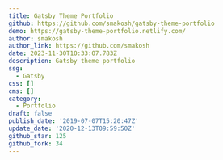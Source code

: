 ```yaml
---
title: Gatsby Theme Portfolio
github: https://github.com/smakosh/gatsby-theme-portfolio
demo: https://gatsby-theme-portfolio.netlify.com/
author: smakosh
author_link: https://github.com/smakosh
date: 2023-11-30T10:33:07.783Z
description: Gatsby theme portfolio
ssg:
  - Gatsby
css: []
cms: []
category:
  - Portfolio
draft: false
publish_date: '2019-07-07T15:20:47Z'
update_date: '2020-12-13T09:59:50Z'
github_star: 125
github_fork: 34
---
```

